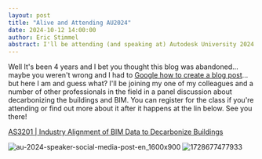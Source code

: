 ```yaml
---
layout: post
title: "Alive and Attending AU2024"
date: 2024-10-12 14:00:00
author: Eric Stimmel
abstract: I'll be attending (and speaking at) Autodesk University 2024 next week.
---
```


Well It's been 4 years and I bet you thought this blog was abandoned... maybe you weren't wrong and I had to [Google how to create a blog post](https://docs.github.com/en/pages/setting-up-a-github-pages-site-with-jekyll/adding-content-to-your-github-pages-site-using-jekyll)... but here I am and guess what? I'll be joining my one of my colleagues and a number of other professionals in the field in a panel discussion about decarbonizing the buildings and BIM. You can register for the class if you're attending or find out more about it after it happens at the lin below. See you there!

[AS3201 \| Industry Alignment of BIM Data to Decarbonize Buildings](https://conferences.autodesk.com/flow/autodesk/au2024/sessioncatalog/page/inperson/session/1714434768695001NYJK)

![au-2024-speaker-social-media-post-en_1600x900](https://estimmel.github.io/mostly-revit-blog/images/posts/2024-10-12-alive-and-heading-to-autodesk-university/au-course-teaser.jpg)
![1728677477933](https://estimmel.github.io/mostly-revit-blog/images/posts/2024-10-12-alive-and-heading-to-autodesk-university/au-2024-speaker-social-media-post-en_1600x900.png)
